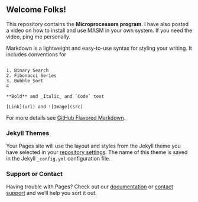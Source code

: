 ## Welcome Folks!

This repository contains the **Microprocessors program**. I have also posted a video on how to install and use MASM in your own system. If you need the video, ping me personally.


Markdown is a lightweight and easy-to-use syntax for styling your writing. It includes conventions for

```Program List

1. Binary Search
2. Fibonacci Series
3. Bubble Sort
4

**Bold** and _Italic_ and `Code` text

[Link](url) and ![Image](src)
```

For more details see [GitHub Flavored Markdown](https://guides.github.com/features/mastering-markdown/).

### Jekyll Themes

Your Pages site will use the layout and styles from the Jekyll theme you have selected in your [repository settings](https://github.com/ashwanijha04/mplab/settings). The name of this theme is saved in the Jekyll `_config.yml` configuration file.

### Support or Contact

Having trouble with Pages? Check out our [documentation](https://help.github.com/categories/github-pages-basics/) or [contact support](https://github.com/contact) and we’ll help you sort it out.
